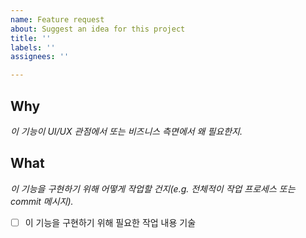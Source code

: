 ```yaml
---
name: Feature request
about: Suggest an idea for this project
title: ''
labels: ''
assignees: ''

---
```


## Why
_이 기능이 UI/UX 관점에서 또는 비즈니스 측면에서 왜 필요한지._

## What
_이 기능을 구현하기 위해 어떻게 작업할 건지(e.g. 전체적이 작업 프로세스 또는 commit 메시지)._

- [ ] 이 기능을 구현하기 위해 필요한 작업 내용 기술
